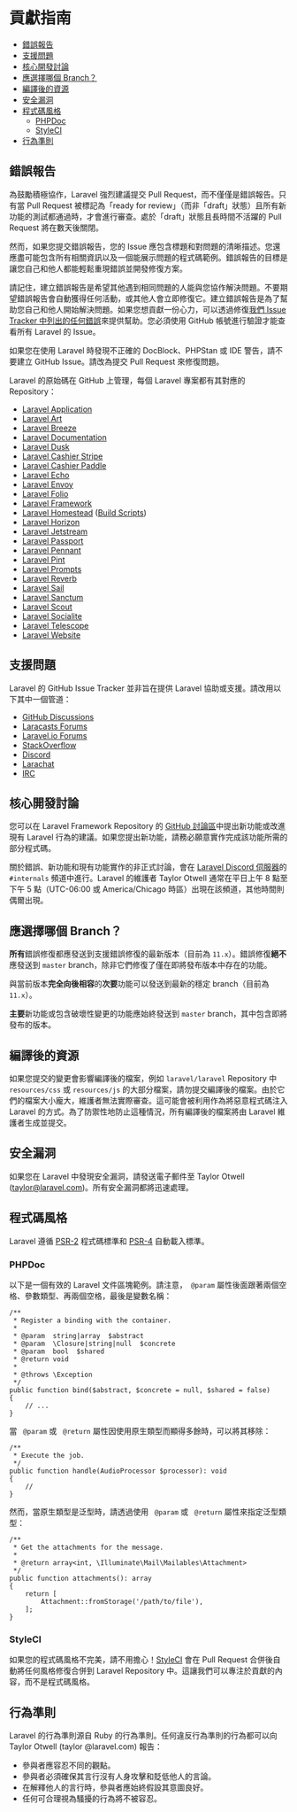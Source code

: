 # 貢獻指南

- [錯誤報告](#bug-reports)
- [支援問題](#support-questions)
- [核心開發討論](#core-development-discussion)
- [應選擇哪個 Branch？](#which-branch)
- [編譯後的資源](#compiled-assets)
- [安全漏洞](#security-vulnerabilities)
- [程式碼風格](#coding-style)
    - [PHPDoc](#phpdoc)
    - [StyleCI](#styleci)
- [行為準則](#code-of-conduct)

<a name="bug-reports"></a>
## 錯誤報告

為鼓勵積極協作，Laravel 強烈建議提交 Pull Request，而不僅僅是錯誤報告。只有當 Pull Request 被標記為「ready for review」（而非「draft」狀態）且所有新功能的測試都通過時，才會進行審查。處於「draft」狀態且長時間不活躍的 Pull Request 將在數天後關閉。

然而，如果您提交錯誤報告，您的 Issue 應包含標題和對問題的清晰描述。您還應盡可能包含所有相關資訊以及一個能展示問題的程式碼範例。錯誤報告的目標是讓您自己和他人都能輕鬆重現錯誤並開發修復方案。

請記住，建立錯誤報告是希望其他遇到相同問題的人能與您協作解決問題。不要期望錯誤報告會自動獲得任何活動，或其他人會立即修復它。建立錯誤報告是為了幫助您自己和他人開始解決問題。如果您想貢獻一份心力，可以透過修復[我們 Issue Tracker 中列出的任何錯誤](https://github.com/issues?q=is%3Aopen+is%3Aissue+label%3Abug+user%3Alaravel)來提供幫助。您必須使用 GitHub 帳號進行驗證才能查看所有 Laravel 的 Issue。

如果您在使用 Laravel 時發現不正確的 DocBlock、PHPStan 或 IDE 警告，請不要建立 GitHub Issue。請改為提交 Pull Request 來修復問題。

Laravel 的原始碼在 GitHub 上管理，每個 Laravel 專案都有其對應的 Repository：

<div class="content-list" markdown="1">

- [Laravel Application](https://github.com/laravel/laravel)
- [Laravel Art](https://github.com/laravel/art)
- [Laravel Breeze](https://github.com/laravel/breeze)
- [Laravel Documentation](https://github.com/laravel/docs)
- [Laravel Dusk](https://github.com/laravel/dusk)
- [Laravel Cashier Stripe](https://github.com/laravel/cashier)
- [Laravel Cashier Paddle](https://github.com/laravel/cashier-paddle)
- [Laravel Echo](https://github.com/laravel/echo)
- [Laravel Envoy](https://github.com/laravel/envoy)
- [Laravel Folio](https://github.com/laravel/folio)
- [Laravel Framework](https://github.com/laravel/framework)
- [Laravel Homestead](https://github.com/laravel/homestead) ([Build Scripts](https://github.com/laravel/settler))
- [Laravel Horizon](https://github.com/laravel/horizon)
- [Laravel Jetstream](https://github.com/laravel/jetstream)
- [Laravel Passport](https://github.com/laravel/passport)
- [Laravel Pennant](https://github.com/laravel/pennant)
- [Laravel Pint](https://github.com/laravel/pint)
- [Laravel Prompts](https://github.com/laravel/prompts)
- [Laravel Reverb](https://github.com/laravel/reverb)
- [Laravel Sail](https://github.com/laravel/sail)
- [Laravel Sanctum](https://github.com/laravel/sanctum)
- [Laravel Scout](https://github.com/laravel/scout)
- [Laravel Socialite](https://github.com/laravel/socialite)
- [Laravel Telescope](https://github.com/laravel/telescope)
- [Laravel Website](https://github.com/laravel/laravel.com)

</div>

<a name="support-questions"></a>
## 支援問題

Laravel 的 GitHub Issue Tracker 並非旨在提供 Laravel 協助或支援。請改用以下其中一個管道：

<div class="content-list" markdown="1">

- [GitHub Discussions](https://github.com/laravel/framework/discussions)
- [Laracasts Forums](https://laracasts.com/discuss)
- [Laravel.io Forums](https://laravel.io/forum)
- [StackOverflow](https://stackoverflow.com/questions/tagged/laravel)
- [Discord](https://discord.gg/laravel)
- [Larachat](https://larachat.co)
- [IRC](https://web.libera.chat/?nick=artisan&channels=#laravel)

</div>

<a name="core-development-discussion"></a>
## 核心開發討論

您可以在 Laravel Framework Repository 的 [GitHub 討論區](https://github.com/laravel/framework/discussions)中提出新功能或改進現有 Laravel 行為的建議。如果您提出新功能，請務必願意實作完成該功能所需的部分程式碼。

關於錯誤、新功能和現有功能實作的非正式討論，會在 [Laravel Discord 伺服器](https://discord.gg/laravel)的 `#internals` 頻道中進行。Laravel 的維護者 Taylor Otwell 通常在平日上午 8 點至下午 5 點（UTC-06:00 或 America/Chicago 時區）出現在該頻道，其他時間則偶爾出現。

<a name="which-branch"></a>
## 應選擇哪個 Branch？

**所有**錯誤修復都應發送到支援錯誤修復的最新版本（目前為 `11.x`）。錯誤修復**絕不**應發送到 `master` branch，除非它們修復了僅在即將發布版本中存在的功能。

與當前版本**完全向後相容**的**次要**功能可以發送到最新的穩定 branch（目前為 `11.x`）。

**主要**新功能或包含破壞性變更的功能應始終發送到 `master` branch，其中包含即將發布的版本。

<a name="compiled-assets"></a>
## 編譯後的資源

如果您提交的變更會影響編譯後的檔案，例如 `laravel/laravel` Repository 中 `resources/css` 或 `resources/js` 的大部分檔案，請勿提交編譯後的檔案。由於它們的檔案大小龐大，維護者無法實際審查。這可能會被利用作為將惡意程式碼注入 Laravel 的方式。為了防禦性地防止這種情況，所有編譯後的檔案將由 Laravel 維護者生成並提交。

<a name="security-vulnerabilities"></a>
## 安全漏洞

如果您在 Laravel 中發現安全漏洞，請發送電子郵件至 Taylor Otwell (<a href="mailto:taylor @laravel.com">taylor@laravel.com</a>)。所有安全漏洞都將迅速處理。

<a name="coding-style"></a>
## 程式碼風格

Laravel 遵循 [PSR-2](https://github.com/php-fig/fig-standards/blob/master/accepted/PSR-2-coding-style-guide.md) 程式碼標準和 [PSR-4](https://github.com/php-fig/fig-standards/blob/master/accepted/PSR-4-autoloader.md) 自動載入標準。

<a name="phpdoc"></a>
### PHPDoc

以下是一個有效的 Laravel 文件區塊範例。請注意，` @param` 屬性後面跟著兩個空格、參數類型、再兩個空格，最後是變數名稱：

    /**
     * Register a binding with the container.
     *
     * @param  string|array  $abstract
     * @param  \Closure|string|null  $concrete
     * @param  bool  $shared
     * @return void
     *
     * @throws \Exception
     */
    public function bind($abstract, $concrete = null, $shared = false)
    {
        // ...
    }

當 ` @param` 或 ` @return` 屬性因使用原生類型而顯得多餘時，可以將其移除：

    /**
     * Execute the job.
     */
    public function handle(AudioProcessor $processor): void
    {
        //
    }

然而，當原生類型是泛型時，請透過使用 ` @param` 或 ` @return` 屬性來指定泛型類型：

    /**
     * Get the attachments for the message.
     *
     * @return array<int, \Illuminate\Mail\Mailables\Attachment>
     */
    public function attachments(): array
    {
        return [
            Attachment::fromStorage('/path/to/file'),
        ];
    }

<a name="styleci"></a>
### StyleCI

如果您的程式碼風格不完美，請不用擔心！[StyleCI](https://styleci.io/) 會在 Pull Request 合併後自動將任何風格修復合併到 Laravel Repository 中。這讓我們可以專注於貢獻的內容，而不是程式碼風格。

<a name="code-of-conduct"></a>
## 行為準則

Laravel 的行為準則源自 Ruby 的行為準則。任何違反行為準則的行為都可以向 Taylor Otwell (taylor @laravel.com) 報告：

<div class="content-list" markdown="1">

- 參與者應容忍不同的觀點。
- 參與者必須確保其言行沒有人身攻擊和貶低他人的言論。
- 在解釋他人的言行時，參與者應始終假設其意圖良好。
- 任何可合理視為騷擾的行為將不被容忍。

</div>
